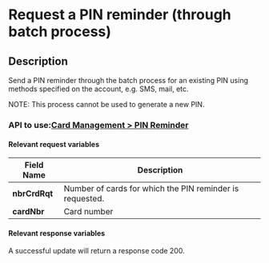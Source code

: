 # Request a PIN reminder (through batch process)

## Description

Send a PIN reminder through the batch process for an existing PIN using methods specified on the account, e.g. SMS, mail, etc.

NOTE: This process cannot be used to generate a new PIN.

### API to use:[Card Management > PIN Reminder](https://docs.firstdata.com/org/global/docs/api#pin-reminder-v1)

#### Relevant request variables

| Field Name    | Description                                              |
|---------------|----------------------------------------------------------|
| **nbrCrdRqt** | Number of cards for which the PIN reminder is requested. |
| **cardNbr**   | Card number                                              |

#### Relevant response variables

A successful update will return a response code 200.
